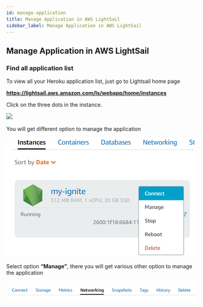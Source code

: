 ```yaml
---
id: manage-application
title: Manage Application in AWS LightSail
sidebar_label: Manage Application in AWS LightSail
---
```


## Manage Application in AWS LightSail

### Find all application list
 
To view all your Heroku application list, just go to Lightsail home page 

**<u><a href="https://lightsail.aws.amazon.com/ls/webapp/home/instances" target="_blank">https://lightsail.aws.amazon.com/ls/webapp/home/instances</a></u>**

Click on the three dots in the instance.

![](../assets/deployToHeroku/app-instance-1.png)

You will get different option to manage the application

![](../assets/deployToAwsLightsail/app-manage.png)

Select option **“Manage”**, there you will get various other option to manage the application

![](../assets/deployToAwsLightsail/app-manage-options.png)




